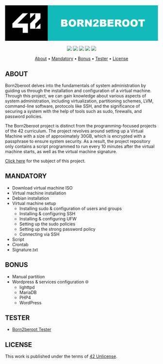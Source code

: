 <p align="center">
  <img src="https://github.com/jotavare/jotavare/blob/main/42/banner/42_banner_born2beroot.png">
</p>

<p align="center">
	<img src="https://img.shields.io/badge/status-finished-success?color=%2312bab9&style=flat-square" />
	<img src="https://img.shields.io/badge/evaluated-21%20%2F%2012%20%2F%202022-success?color=%2312bab9&style=flat-square" />
	<img src="https://img.shields.io/badge/score-125%20%2F%20100-success?color=%2312bab9&style=flat-square" />
	<img src="https://img.shields.io/github/languages/top/jotavare/born2beroot?color=%2312bab9&style=flat-square" />
	<img src="https://img.shields.io/github/last-commit/jotavare/born2beroot?color=%2312bab9&style=flat-square" />
</p>

<p align="center">
	<a href="#about">About</a> •
	<a href="#mandatory">Mandatory</a> •
	<a href="#bonus">Bonus</a> •
	<a href="#tester">Tester</a> •
	<a href="#license">License</a>
</p>

## ABOUT
Born2beroot delves into the fundamentals of system administration by guiding us through the installation and configuration of a virtual machine.
Through this project, we can gain knowledge about various aspects of system administration, including virtualization, partitioning schemes, LVM, command-line software, protocols like SSH, and the significance of securing a system with the help of tools such as sudo, firewalls, and password policies.

The Born2beroot project is distinct from the programming-focused projects of the 42 curriculum. The project revolves around setting up a Virtual Machine with a size of approximately 30GB, which is encrypted with a passphrase to ensure system security. As a result, the project repository only contains a script programmed to run every 10 minutes after the virtual machine starts, as well as the virtual machine signature.

<a href="https://github.com/jotavare/libft/blob/master/subject/en_subject_born2beroot.pdf">Click here</a> for the subject of this project.

## MANDATORY

- Download virtual machine ISO
- Virtual machine installation
- Debian installation
- Virtual machine setup
	- Installing sudo & configuration of users and groups
	- Installing & configuring SSH
	- Installing & configuring UFW
	- Setting up the sudo policies
	- Setting up the strong password policy
	- Connecting via SSH
- Script
- Crontab
- Signature.txt

## BONUS

- Manual partition
- Wordpress & services configuration 🌐
	- lighttpd
	- MariaDB
	- PHP4
	- WordPress

## TESTER
* <a href="https://github.com/gemartin99/Born2beroot-Tester">Born2beroot Tester</a>

## LICENSE
<p>
This work is published under the terms of <a href="https://github.com/jotavare/jotavare/blob/main/LICENSE">42 Unlicense</a>.
</p>
